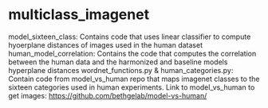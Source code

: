 # multiclass_imagenet
model_sixteen_class: Contains code that uses linear classifier to compute hyoerplane distances of images used in the human dataset
human_model_correlation: Contains the code that computes the correlation between the human data and the harmonized and baseline models hyperplane distances
wordnet_functions.py & human_categories.py: Contain code from model_vs_human repo that maps imagenet classes to the sixteen categories used in human experiments.
Link to model_vs_human to get images: https://github.com/bethgelab/model-vs-human/
